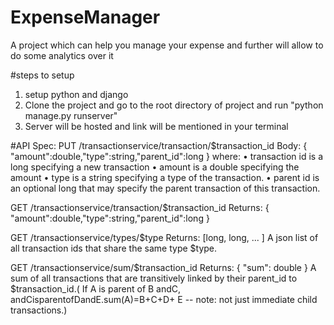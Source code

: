 # ExpenseManager
A project which can help you manage your expense and further will allow to do some analytics over it 

#steps to setup

1) setup python and django 
2) Clone the project and go to the root directory of project and run "python manage.py runserver" 
3) Server will be hosted and link will be mentioned in your terminal


#API Spec:
PUT /transactionservice/transaction/$transaction_id Body: { "amount":double,"type":string,"parent_id":long } where:
• transaction id is a long specifying a new transaction • amount is a double specifying the amount
• type is a string specifying a type of the transaction.
• parent id is an optional long that may specify the parent transaction of this transaction.

GET /transactionservice/transaction/$transaction_id Returns: { "amount":double,"type":string,"parent_id":long }

GET /transactionservice/types/$type Returns: [long, long, ... ] A json list of all transaction ids that share the same type $type.

GET /transactionservice/sum/$transaction_id Returns: { "sum": double } A sum of all transactions that are transitively linked by their parent_id to $transaction_id.( If A is parent of B andC, andCisparentofDandE.sum(A)=B+C+D+
E -- note: not just immediate child transactions.)
